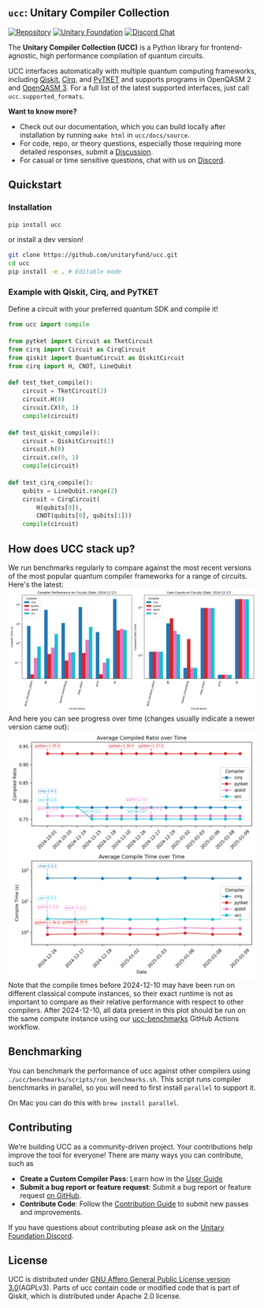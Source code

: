 ## `ucc`: Unitary Compiler Collection

[![Repository](https://img.shields.io/badge/GitHub-5C5C5C.svg?logo=github)](https://github.com/unitaryfund/ucc)
[![Unitary Foundation](https://img.shields.io/badge/Supported%20By-Unitary%20Foundation-FFFF00.svg)](https://unitary.foundation)
[![Discord Chat](https://img.shields.io/badge/dynamic/json?color=blue&label=Discord&query=approximate_presence_count&suffix=%20online.&url=https%3A%2F%2Fdiscord.com%2Fapi%2Finvites%2FJqVGmpkP96%3Fwith_counts%3Dtrue)](http://discord.unitary.foundation)


The **Unitary Compiler Collection (UCC)** is a Python library for frontend-agnostic, high performance compilation of quantum circuits. 

UCC interfaces automatically with multiple quantum computing frameworks, including [Qiskit](https://github.com/Qiskit/qiskit), [Cirq](https://github.com/quantumlib/Cirq), and [PyTKET](https://github.com/CQCL/tket) and supports programs in OpenQASM 2 and [OpenQASM 3](https://openqasm.com/). For a full list of the latest supported interfaces, just call `ucc.supported_formats`.


**Want to know more?** 
- Check out our documentation, which you can build locally after installation by running `make html` in `ucc/docs/source`.
- For code, repo, or theory questions, especially those requiring more detailed responses, submit a [Discussion](https://github.com/unitaryfund/ucc/discussions).
- For casual or time sensitive questions, chat with us on [Discord](http://discord.unitary.fund).

## Quickstart

### Installation

```bash
pip install ucc
```

or install a dev version!
```bash
git clone https://github.com/unitaryfund/ucc.git
cd ucc
pip install -e . # Editable mode
```

### Example with Qiskit, Cirq, and PyTKET

Define a circuit with your preferred quantum SDK and compile it!

```python
from ucc import compile

from pytket import Circuit as TketCircuit
from cirq import Circuit as CirqCircuit
from qiskit import QuantumCircuit as QiskitCircuit
from cirq import H, CNOT, LineQubit

def test_tket_compile():
    circuit = TketCircuit(2)
    circuit.H(0)
    circuit.CX(0, 1)
    compile(circuit)

def test_qiskit_compile():
    circuit = QiskitCircuit(2)
    circuit.h(0)
    circuit.cx(0, 1)
    compile(circuit)

def test_cirq_compile():
    qubits = LineQubit.range(2)
    circuit = CirqCircuit(
        H(qubits[0]), 
        CNOT(qubits[0], qubits[1]))
    compile(circuit)
```
<!-- start-how-does-ucc-stack-up -->
## How does UCC stack up?

We run benchmarks regularly to compare against the most recent versions of the most popular quantum compiler frameworks for a range of circuits. Here's the latest:
![alt text](benchmarks/latest_compiler_benchmarks_by_circuit.png)
And here you can see progress over time (changes usually indicate a newer version came out):
![alt text](benchmarks/avg_compiler_benchmarks_over_time.png)
Note that the compile times before 2024-12-10 may have been run on different classical compute instances, so their exact runtime is not as important to compare as their relative performance with respect to other compilers.
After 2024-12-10, all data present in this plot should be run on the same compute instance using our [ucc-benchmarks](https://github.com/unitaryfund/ucc/blob/main/.github/workflows/ucc-benchmarks.yml) GitHub Actions workflow. 
<!-- end-how-does-ucc-stack-up -->

## Benchmarking

You can benchmark the performance of ucc against other compilers using `./ucc/benchmarks/scripts/run_benchmarks.sh`. This script runs compiler benchmarks in parallel, so you will need to first install `parallel` to support it.    

On Mac you can do this with `brew install parallel`. 

## Contributing

We’re building UCC as a community-driven project.
Your contributions help improve the tool for everyone!
There are many ways you can contribute, such as

- **Create a Custom Compiler Pass**: Learn how in the [User Guide](https://ucc.readthedocs.io/en/latest/user_guide.html)
- **Submit a bug report or feature request**: Submit a bug report or feature request [on GitHub](https://github.com/unitaryfund/ucc/issues/new/choose).
- **Contribute Code**: Follow the [Contribution Guide](https://ucc.readthedocs.io/en/latest/contributing.html) to submit new passes and improvements.

If you have questions about contributing please ask on the [Unitary Foundation Discord](http://discord.unitary.foundation).

## License

UCC is distributed under [GNU Affero General Public License version 3.0](https://www.gnu.org/licenses/agpl-3.0.en.html)(AGPLv3). 
Parts of ucc contain code or modified code that is part of Qiskit, which is distributed under Apache 2.0 license.

